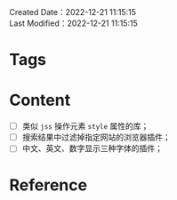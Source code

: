 Created Date：2022-12-21 11:15:15  
Last Modified：2022-12-21 11:15:15

# Tags

# Content

- [ ] 类似 `jss` 操作元素 `style` 属性的库；
- [ ] 搜索结果中过滤掉指定网站的浏览器插件；
- [ ] 中文、英文、数字显示三种字体的插件；

# Reference
